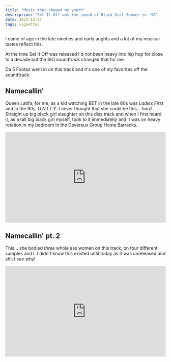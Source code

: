```yaml
---
title: "Music that shaped my youth"
description: "Set It Off was the sound of Black Girl Summer in '96"
date: 2022-12-17
tags: vignettes
---
```


I came of age in the late nineties and early aughts and a lot of my musical tastes reflect this.

At the time Set It Off was released I'd not been heavy into hip hop for close to a decade but the SIO soundtrack changed that for me.

Da 5 Footaz went in on this track and it's one of my favorites off the soundtrack.

## Namecallin'

Queen Latifa, for me, as a kid watching BET in the late 80s was *Ladies First* and in the 90s, *U.N.I.T.Y*. I never thought that she could be this... *hard*. Straight up big black girl slaughter on this diss track and when I first heard it, as a tall big black girl myself, took to it immediately and it was on heavy rotation in my bedroom in the Devereux Group Home Barracks.

<style>.embed-container { position: relative; padding-bottom: 56.25%; height: 0; overflow: hidden; max-width: 100%; } .embed-container iframe, .embed-container object, .embed-container embed { position: absolute; top: 0; left: 0; width: 100%; height: 100%; }</style><div class='embed-container'><iframe src='https://www.youtube.com/embed/22t1UWbV2QA' frameborder='0' allowfullscreen></iframe></div>

## Namecallin' pt. 2

This... she bodied *three* whole ass women on this track, on four different samples and I. I didn't know this existed until today as it was unreleased and shit I see why!

<style>.embed-container { position: relative; padding-bottom: 56.25%; height: 0; overflow: hidden; max-width: 100%; } .embed-container iframe, .embed-container object, .embed-container embed { position: absolute; top: 0; left: 0; width: 100%; height: 100%; }</style><div class='embed-container'><iframe src='https://www.youtube.com/embed/9nGXdqOoBiY' frameborder='0' allowfullscreen></iframe></div>